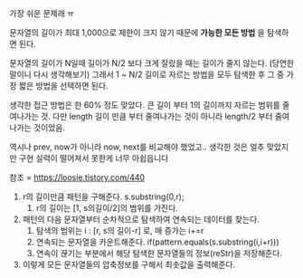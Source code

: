 가장 쉬운 문제래 ㅠ

문자열의 길이가 최대 1,000으로 제한이 크지 않기 때문에 __가능한 모든 방법__ 을 탐색하면 된다.

문자열의 길이가 N일때 길이가 N/2 보다 크게 잘랐을 때는 길이가 줄지 않는다. (당연한 말이니 다시 생각해보기)
그래서 1 ~ N/2 길이로 자르는 방법을 모두 탐색한 후 그 중 가장 짧은 방법을 선택하면 된다.

생각한 접근 방법은 한 60% 정도 맞았다. 큰 길이 부터 1의 길이까지 자르는 범위를 줄여나가는 것. 
다만 length 길이 만큼 부터 줄여나가는 것이 아니라 length/2 부터 줄여나가는 것이었음.

역시나 prev, now가 아니라 now, next를 비교해야 했었고..
생각한 것은 얼추 맞았지만 구현 실력이 떨어져서 못한게 너무 아쉽읍니다

참조 = https://loosie.tistory.com/440

1. r의 길이만큼 패턴을 구해준다. s.substring(0,r);
   1. r의 길이는 [1, s의길이/2]의 범위를 가진다.
2. 패턴의 다음 문자열부터 순차적으로 탐색하여 연속되는 데이터를 찾는다.
   1. 탐색의 범위는 i : [r, s의 길이-r] 로, 매 증가는 i+=r
   2. 연속되는 문자열을 카운트해준다. if(pattern.equals(s.substring(i,i+r)))
   3. 연속이 끊기는 부분에서 해당 탐색한 문자열들의 정보(reStr)을 저장해준다.
3. 이렇게 모든 문자열들의 압축정보를 구해서 최솟값을 출력해준다.
